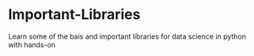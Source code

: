 # Important-Libraries

Learn some of the bais and important libraries for data science in python with hands-on